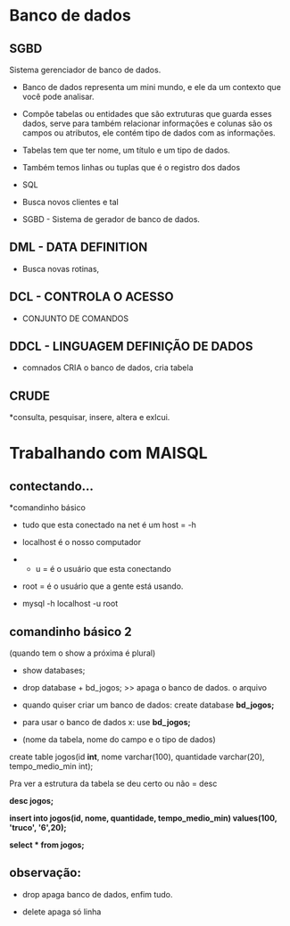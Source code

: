 # Banco de dados 

## SGBD

Sistema gerenciador de banco de dados.

* Banco de dados representa um mini mundo, e ele da um contexto que você pode analisar.

* Compôe tabelas ou entidades que são extruturas que guarda esses dados, serve para também relacionar informações e colunas são os campos ou atributos, ele contém tipo de dados com as informações.

* Tabelas tem que ter nome, um título e um tipo de dados.

* Também temos linhas ou tuplas que é o registro dos dados

* SQL

* Busca novos clientes e tal

* SGBD - Sistema de gerador de banco de dados.

## DML - DATA DEFINITION 

* Busca novas rotinas,

## DCL - CONTROLA O ACESSO
* CONJUNTO DE COMANDOS

## DDCL - LINGUAGEM DEFINIÇÃO DE DADOS

* comnados
CRIA o banco de dados, cria tabela

## CRUDE

*consulta, pesquisar, insere, altera e exlcui.

# Trabalhando com MAISQL
## contectando...

*comandinho básico 

* tudo que esta conectado na net é um host = -h

* localhost é o nosso computador 

 * - u = é o usuário que esta conectando

 * root = é o usuário que a gente está usando. 

* mysql -h localhost -u root

## comandinho básico 2
 (quando tem o show a próxima é plural)

* show databases;

* drop database + bd_jogos; >> apaga o banco de dados. o arquivo

* quando quiser criar um banco de dados: create database  **bd_jogos;**

* para usar o banco de dados x: use **bd_jogos;**

* (nome da tabela, nome do campo e o tipo de dados)

create table  jogos(id **int**, nome varchar(100), quantidade varchar(20), tempo_medio_min int);

Pra ver a estrutura  da tabela se deu certo ou não = desc

**desc jogos;**

**insert into jogos(id, nome, quantidade, tempo_medio_min) values(100, 'truco', '6',20);**

**select * from jogos;**

## observação:

* drop apaga banco de dados, enfim tudo.

* delete apaga só linha

